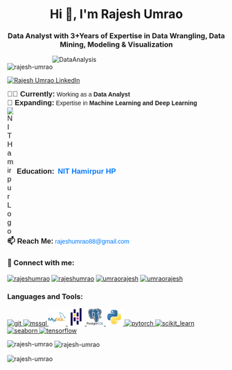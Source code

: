 <h1 align="center">Hi 👋, I'm Rajesh Umrao</h1>
<h3 align="center">Data Analyst with 3+Years of Expertise in Data Wrangling, Data Mining, Modeling & Visualization</h3>

<img align="right" alt="DataAnalysis" width="400" src="https://camo.githubusercontent.com/2366b34bb903c09617990fb5fff4622f3e941349e846ddb7e73df872a9d21233/68747470733a2f2f63646e2e6472696262626c652e636f6d2f75736572732f3733303730332f73637265656e73686f74732f363538313234332f6176656e746f2e676966" >

<p align="left"> <img src="https://komarev.com/ghpvc/?username=rajesh-umrao&label=🌟%20Profile%20Views&color=0e75b6&style=for-the-badge" alt="rajesh-umrao" /> </p>

<p align="left"> <a href="https://www.linkedin.com/in/rajeshumrao/" target="_blank"> <img src="https://img.shields.io/badge/LinkedIn-Rajesh%20Umrao-blue?style=for-the-badge&logo=linkedin" alt="Rajesh Umrao LinkedIn" /> </a> </p>


<p align="left" style="font-family: Arial, sans-serif;">
  <strong style="font-size: 1.2em;">👨‍💻 Currently:</strong> Working as a <b>Data Analyst</b><br>
  <strong style="font-size: 1.2em;">🔭 Expanding:</strong> Expertise in <b>Machine Learning and Deep Learning</b><br>
  
  <span style="font-size: 1.2em; vertical-align: middle; display: inline-flex; align-items: center;">
    <img src="https://upload.wikimedia.org/wikipedia/en/b/b8/National_Institute_of_Technology%2C_Hamirpur_Logo.png" 
         alt="NIT Hamirpur Logo" 
         style="width:14px; vertical-align: middle; margin-right: 8px;"/>
    <strong> Education:</strong>
    <a href="https://nith.ac.in/" target="_blank" style="text-decoration: none; color: #007BFF; font-weight: bold; margin-left: 8px;">
      NIT Hamirpur HP
    </a>
  </span>
  <br>
  <strong style="font-size: 1.2em;">📫 Reach Me:</strong> 
  <a href="mailto:rajeshumrao88@gmail.com" style="color: #007BFF; text-decoration: none;">rajeshumrao88@gmail.com</a><br>
</p>




<h3 align="left">💼 Connect with me:</h3>
<a href="https://linkedin.com/in/rajeshumrao" target="blank"><img align="center" src="https://raw.githubusercontent.com/rahuldkjain/github-profile-readme-generator/master/src/images/icons/Social/linked-in-alt.svg" alt="rajeshumrao" height="30" width="40" /></a>
<a href="https://kaggle.com/rajeshumrao" target="blank"><img align="center" src="https://raw.githubusercontent.com/rahuldkjain/github-profile-readme-generator/master/src/images/icons/Social/kaggle.svg" alt="rajeshumrao" height="30" width="40" /></a>
<a href="https://twitter.com/umraorajesh" target="blank"><img align="center" src="https://raw.githubusercontent.com/rahuldkjain/github-profile-readme-generator/master/src/images/icons/Social/twitter.svg" alt="umraorajesh" height="30" width="40" /></a>
<a href="https://medium.com/@rajeshumrao" target="blank"><img align="center" src="https://raw.githubusercontent.com/rahuldkjain/github-profile-readme-generator/master/src/images/icons/Social/medium.svg" alt="umraorajesh" height="30" width="40" /></a>
</p>


<h3 align="left">Languages and Tools:</h3>
<p align="left"> <a href="https://git-scm.com/" target="_blank" rel="noreferrer"> <img src="https://www.vectorlogo.zone/logos/git-scm/git-scm-icon.svg" alt="git" width="40" height="40"/> </a> <a href="https://www.microsoft.com/en-us/sql-server" target="_blank" rel="noreferrer"> <img src="https://www.svgrepo.com/show/303229/microsoft-sql-server-logo.svg" alt="mssql" width="40" height="40"/> </a> <a href="https://www.mysql.com/" target="_blank" rel="noreferrer"> <img src="https://raw.githubusercontent.com/devicons/devicon/master/icons/mysql/mysql-original-wordmark.svg" alt="mysql" width="40" height="40"/> </a> <a href="https://pandas.pydata.org/" target="_blank" rel="noreferrer"> <img src="https://raw.githubusercontent.com/devicons/devicon/2ae2a900d2f041da66e950e4d48052658d850630/icons/pandas/pandas-original.svg" alt="pandas" width="40" height="40"/> </a> <a href="https://www.postgresql.org" target="_blank" rel="noreferrer"> <img src="https://raw.githubusercontent.com/devicons/devicon/master/icons/postgresql/postgresql-original-wordmark.svg" alt="postgresql" width="40" height="40"/> </a> <a href="https://www.python.org" target="_blank" rel="noreferrer"> <img src="https://raw.githubusercontent.com/devicons/devicon/master/icons/python/python-original.svg" alt="python" width="40" height="40"/> </a> <a href="https://pytorch.org/" target="_blank" rel="noreferrer"> <img src="https://www.vectorlogo.zone/logos/pytorch/pytorch-icon.svg" alt="pytorch" width="40" height="40"/> </a> <a href="https://scikit-learn.org/" target="_blank" rel="noreferrer"> <img src="https://upload.wikimedia.org/wikipedia/commons/0/05/Scikit_learn_logo_small.svg" alt="scikit_learn" width="40" height="40"/> </a> <a href="https://seaborn.pydata.org/" target="_blank" rel="noreferrer"> <img src="https://seaborn.pydata.org/_images/logo-mark-lightbg.svg" alt="seaborn" width="40" height="40"/> </a> <a href="https://www.tensorflow.org" target="_blank" rel="noreferrer"> <img src="https://www.vectorlogo.zone/logos/tensorflow/tensorflow-icon.svg" alt="tensorflow" width="40" height="40"/> </a> </p>

<p><img align="left" src="https://github-readme-stats.vercel.app/api/top-langs?username=rajesh-umrao&show_icons=true&locale=en&layout=compact" alt="rajesh-umrao" /></p>

<p>&nbsp;<img align="center" src="https://github-readme-stats.vercel.app/api?username=rajesh-umrao&show_icons=true&locale=en" alt="rajesh-umrao" /></p>

<p><img align="center" src="https://github-readme-streak-stats.herokuapp.com/?user=rajesh-umrao&" alt="rajesh-umrao" /></p>
